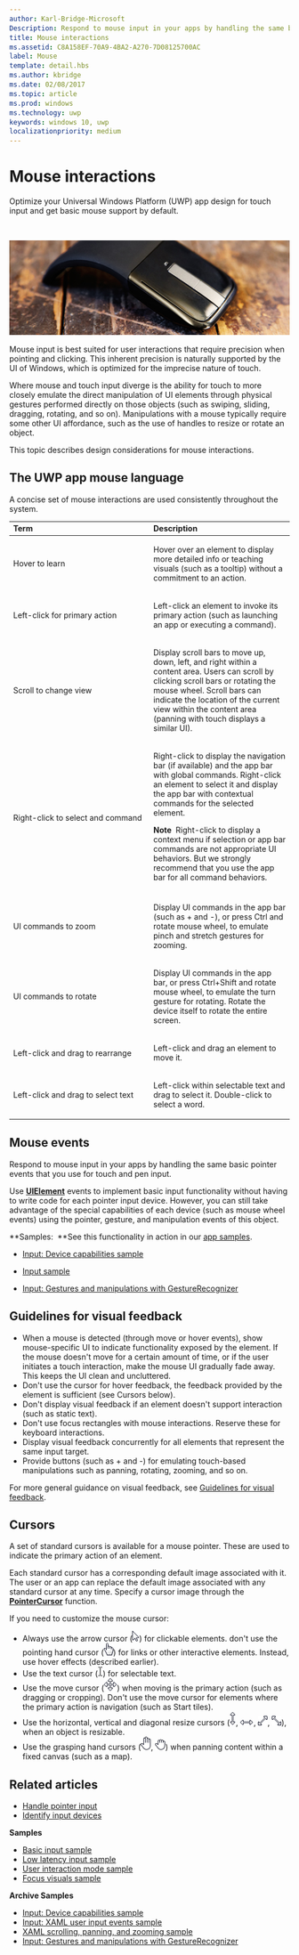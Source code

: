 ```yaml
---
author: Karl-Bridge-Microsoft
Description: Respond to mouse input in your apps by handling the same basic pointer events that you use for touch and pen input.
title: Mouse interactions
ms.assetid: C8A158EF-70A9-4BA2-A270-7D08125700AC
label: Mouse
template: detail.hbs
ms.author: kbridge
ms.date: 02/08/2017
ms.topic: article
ms.prod: windows
ms.technology: uwp
keywords: windows 10, uwp
localizationpriority: medium
---
```


# Mouse interactions


Optimize your Universal Windows Platform (UWP) app design for touch input and get basic mouse support by default.

 

![mouse](images/input-patterns/input-mouse.jpg)



Mouse input is best suited for user interactions that require precision when pointing and clicking. This inherent precision is naturally supported by the UI of Windows, which is optimized for the imprecise nature of touch.

Where mouse and touch input diverge is the ability for touch to more closely emulate the direct manipulation of UI elements through physical gestures performed directly on those objects (such as swiping, sliding, dragging, rotating, and so on). Manipulations with a mouse typically require some other UI affordance, such as the use of handles to resize or rotate an object.

This topic describes design considerations for mouse interactions.

## The UWP app mouse language


A concise set of mouse interactions are used consistently throughout the system.

<table>
<colgroup>
<col width="50%" />
<col width="50%" />
</colgroup>
<thead>
<tr class="header">
<th align="left">Term</th>
<th align="left">Description</th>
</tr>
</thead>
<tbody>
<tr class="odd">
<td align="left"><p>Hover to learn</p></td>
<td align="left"><p>Hover over an element to display more detailed info or teaching visuals (such as a tooltip) without a commitment to an action.</p></td>
</tr>
<tr class="even">
<td align="left"><p>Left-click for primary action</p></td>
<td align="left"><p>Left-click an element to invoke its primary action (such as launching an app or executing a command).</p></td>
</tr>
<tr class="odd">
<td align="left"><p>Scroll to change view</p></td>
<td align="left"><p>Display scroll bars to move up, down, left, and right within a content area. Users can scroll by clicking scroll bars or rotating the mouse wheel. Scroll bars can indicate the location of the current view within the content area (panning with touch displays a similar UI).</p></td>
</tr>
<tr class="even">
<td align="left"><p>Right-click to select and command</p></td>
<td align="left"><p>Right-click to display the navigation bar (if available) and the app bar with global commands. Right-click an element to select it and display the app bar with contextual commands for the selected element.</p>
<div class="alert">
<strong>Note</strong>  Right-click to display a context menu if selection or app bar commands are not appropriate UI behaviors. But we strongly recommend that you use the app bar for all command behaviors.
</div>
<div>
 
</div></td>
</tr>
<tr class="odd">
<td align="left"><p>UI commands to zoom</p></td>
<td align="left"><p>Display UI commands in the app bar (such as + and -), or press Ctrl and rotate mouse wheel, to emulate pinch and stretch gestures for zooming.</p></td>
</tr>
<tr class="even">
<td align="left"><p>UI commands to rotate</p></td>
<td align="left"><p>Display UI commands in the app bar, or press Ctrl+Shift and rotate mouse wheel, to emulate the turn gesture for rotating. Rotate the device itself to rotate the entire screen.</p></td>
</tr>
<tr class="odd">
<td align="left"><p>Left-click and drag to rearrange</p></td>
<td align="left"><p>Left-click and drag an element to move it.</p></td>
</tr>
<tr class="even">
<td align="left"><p>Left-click and drag to select text</p></td>
<td align="left"><p>Left-click within selectable text and drag to select it. Double-click to select a word.</p></td>
</tr>
</tbody>
</table>

## Mouse events

Respond to mouse input in your apps by handling the same basic pointer events that you use for touch and pen input.

Use [**UIElement**](https://msdn.microsoft.com/library/windows/apps/br208911) events to implement basic input functionality without having to write code for each pointer input device. However, you can still take advantage of the special capabilities of each device (such as mouse wheel events) using the pointer, gesture, and manipulation events of this object.

**Samples:  **See this functionality in action in our [app samples](http://go.microsoft.com/fwlink/p/?LinkID=264996).


- [Input: Device capabilities sample](http://go.microsoft.com/fwlink/p/?linkid=231530)

- [Input sample](http://go.microsoft.com/fwlink/p/?linkid=226855)

- [Input: Gestures and manipulations with GestureRecognizer](http://go.microsoft.com/fwlink/p/?LinkID=231605)

## Guidelines for visual feedback


-   When a mouse is detected (through move or hover events), show mouse-specific UI to indicate functionality exposed by the element. If the mouse doesn't move for a certain amount of time, or if the user initiates a touch interaction, make the mouse UI gradually fade away. This keeps the UI clean and uncluttered.
-   Don't use the cursor for hover feedback, the feedback provided by the element is sufficient (see Cursors below).
-   Don't display visual feedback if an element doesn't support interaction (such as static text).
-   Don't use focus rectangles with mouse interactions. Reserve these for keyboard interactions.
-   Display visual feedback concurrently for all elements that represent the same input target.
-   Provide buttons (such as + and -) for emulating touch-based manipulations such as panning, rotating, zooming, and so on.

For more general guidance on visual feedback, see [Guidelines for visual feedback](guidelines-for-visualfeedback.md).


## Cursors


A set of standard cursors is available for a mouse pointer. These are used to indicate the primary action of an element.

Each standard cursor has a corresponding default image associated with it. The user or an app can replace the default image associated with any standard cursor at any time. Specify a cursor image through the [**PointerCursor**](https://msdn.microsoft.com/library/windows/apps/br208273) function.

If you need to customize the mouse cursor:

-   Always use the arrow cursor (![arrow cursor](images/cursor-arrow.png)) for clickable elements. don't use the pointing hand cursor (![pointing hand cursor](images/cursor-pointinghand.png)) for links or other interactive elements. Instead, use hover effects (described earlier).
-   Use the text cursor (![text cursor](images/cursor-text.png)) for selectable text.
-   Use the move cursor (![move cursor](images/cursor-move.png)) when moving is the primary action (such as dragging or cropping). Don't use the move cursor for elements where the primary action is navigation (such as Start tiles).
-   Use the horizontal, vertical and diagonal resize cursors (![vertical resize cursor](images/cursor-vertical.png), ![horizontal resize cursor](images/cursor-horizontal.png), ![diagonal resize cursor (lower left, upper right)](images/cursor-diagonal2.png), ![diagonal resize cursor (upper left, lower right)](images/cursor-diagonal1.png)), when an object is resizable.
-   Use the grasping hand cursors (![grasping hand cursor (open)](images/cursor-pan1.png), ![grasping hand cursor (closed)](images/cursor-pan2.png)) when panning content within a fixed canvas (such as a map).

## Related articles

* [Handle pointer input](handle-pointer-input.md)
* [Identify input devices](identify-input-devices.md)

**Samples**
* [Basic input sample](http://go.microsoft.com/fwlink/p/?LinkID=620302)
* [Low latency input sample](http://go.microsoft.com/fwlink/p/?LinkID=620304)
* [User interaction mode sample](http://go.microsoft.com/fwlink/p/?LinkID=619894)
* [Focus visuals sample](http://go.microsoft.com/fwlink/p/?LinkID=619895)

**Archive Samples**
* [Input: Device capabilities sample](http://go.microsoft.com/fwlink/p/?linkid=231530)
* [Input: XAML user input events sample](http://go.microsoft.com/fwlink/p/?linkid=226855)
* [XAML scrolling, panning, and zooming sample](http://go.microsoft.com/fwlink/p/?linkid=251717)
* [Input: Gestures and manipulations with GestureRecognizer](http://go.microsoft.com/fwlink/p/?LinkID=231605)
 
 

 




